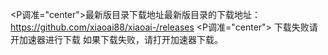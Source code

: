 <P调准="center">最新版目录下载地址最新版目录的下载地址：https://github.com/xiaoai88/xiaoai-/releases
<P调准="center">
下载失败请开加速器进行下载
如果下载失败，请打开加速器下载。
</P>
